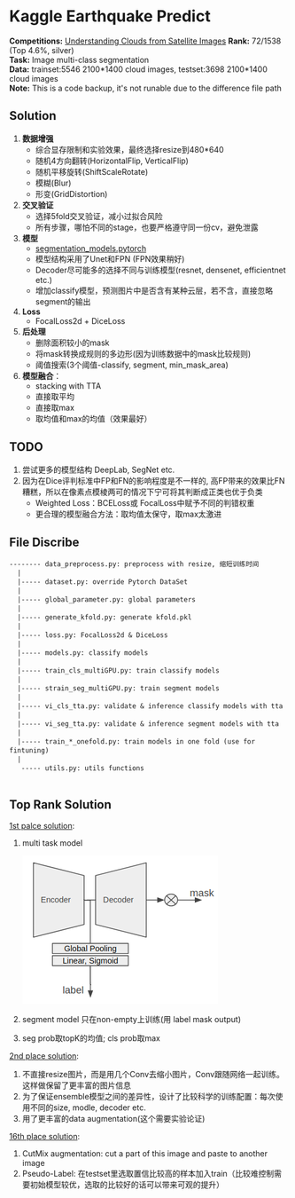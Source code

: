 # Kaggle Earthquake Predict

__Competitions:__ [Understanding Clouds from Satellite Images](https://www.kaggle.com/c/understanding_cloud_organization)
__Rank:__ 72/1538 (Top 4.6%, silver)  
__Task:__ Image multi-class segmentation  
__Data:__ trainset:5546 2100\*1400 cloud images, testset:3698 2100\*1400 cloud images  
__Note:__ This is a code backup, it's not runable due to the difference file path  



## Solution  

1. __数据增强__
	* 综合显存限制和实验效果，最终选择resize到480*640  
	* 随机4方向翻转(HorizontalFlip, VerticalFlip)  
	* 随机平移旋转(ShiftScaleRotate)  
	* 模糊(Blur)  
	* 形变(GridDistortion)  
2. __交叉验证__
	* 选择5fold交叉验证，减小过拟合风险  
	* 所有步骤，哪怕不同的stage，也要严格遵守同一份cv，避免泄露  
3. __模型__
	* [segmentation_models.pytorch](https://github.com/qubvel/segmentation_models.pytorch)  
	* 模型结构采用了Unet和FPN (FPN效果稍好)  
	* Decoder尽可能多的选择不同与训练模型(resnet, densenet, efficientnet etc.)  
	* 增加classify模型，预测图片中是否含有某种云层，若不含，直接忽略segment的输出  
4. __Loss__  
   * FocalLoss2d + DiceLoss  
5. __后处理__
   * 删除面积较小的mask  
   * 将mask转换成规则的多边形(因为训练数据中的mask比较规则)  
   * 阈值搜索(3个阈值-classify, segment, min_mask_area)  
6. __模型融合__：
   * stacking with TTA
   * 直接取平均    
   * 直接取max  
   * 取均值和max的均值（效果最好）

##  TODO

1. 尝试更多的模型结构 DeepLab, SegNet etc.  
2. 因为在Dice评判标准中FP和FN的影响程度是不一样的, 高FP带来的效果比FN糟糕，所以在像素点模棱两可的情况下宁可将其判断成正类也优于负类  
   * Weighted Loss：BCELoss或 FocalLoss中赋予不同的判错权重  
   * 更合理的模型融合方法：取均值太保守，取max太激进  


## File Discribe
```
-------- data_preprocess.py: preprocess with resize, 缩短训练时间
  |
  |----- dataset.py: override Pytorch DataSet
  |
  |----- global_parameter.py: global parameters
  |
  |----- generate_kfold.py: generate kfold.pkl
  |
  |----- loss.py: FocalLoss2d & DiceLoss
  |
  |----- models.py: classify models
  |
  |----- train_cls_multiGPU.py: train classify models
  |
  |----- strain_seg_multiGPU.py: train segment models
  |
  |----- vi_cls_tta.py: validate & inference classify models with tta
  |
  |----- vi_seg_tta.py: validate & inference segment models with tta
  |
  |----- train_*_onefold.py: train models in one fold (use for fintuning)
  |
   ----- utils.py: utils functions


```


## Top Rank Solution  
[1st palce solution](https://www.kaggle.com/c/understanding_cloud_organization/discussion/118080#latest-679820):  

1. multi task model  

   ![Alt text](1st_solution.png)

2. segment model 只在non-empty上训练(用 label mask output)  

3. seg prob取topK的均值; cls prob取max  

[2nd place solution](https://www.kaggle.com/c/understanding_cloud_organization/discussion/118255#latest-680162):  

1. 不直接resize图片，而是用几个Conv去缩小图片，Conv跟随网络一起训练。这样做保留了更丰富的图片信息  
2. 为了保证ensemble模型之间的差异性，设计了比较科学的训练配置：每次使用不同的size, modle, decoder etc.   
3. 用了更丰富的data augmentation(这个需要实验论证)  

[16th place solution](https://www.kaggle.com/c/understanding_cloud_organization/discussion/118065#latest-678494):

1. CutMix augmentation: cut a part of this image and paste to another image  
2. Pseudo-Label: 在testset里选取置信比较高的样本加入train（比较难控制需要初始模型较优，选取的比较好的话可以带来可观的提升）  